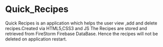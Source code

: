 # Quick_Recipes
Quick Recipes is an application which helps the user view ,add and delete recipes.Created via HTML5,CSS3 and JS The Recipes are stored and retrieved from FireStorm Firebase DataBase. Hence the recipes will not be deleted on application restart.
